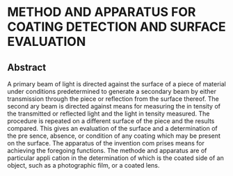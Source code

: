 # METHOD AND APPARATUS FOR COATING DETECTION AND SURFACE EVALUATION

## Abstract
A primary beam of light is directed against the surface of a piece of material under conditions predetermined to generate a secondary beam by either transmission through the piece or reflection from the surface thereof. The second ary beam is directed against means for measuring the in tensity of the transmitted or reflected light and the light in tensity measured. The procedure is repeated on a different surface of the piece and the results compared. This gives an evaluation of the surface and a determination of the pre sence, absence, or condition of any coating which may be present on the surface. The apparatus of the invention com prises means for achieving the foregoing functions. The methode and apparatus are of particular appli cation in the determination of which is the coated side of an object, such as a photographic film, or a coated lens.